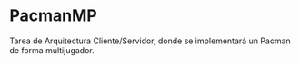 # PacmanMP
Tarea de Arquitectura Cliente/Servidor, donde se implementará un Pacman de forma multijugador.
